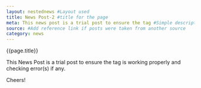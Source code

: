 ```yaml
---
layout: nestednews #Layout used
title: News Post-2 #title for the page
meta: This news post is a trial post to ensure the tag #Simple description/spoiler
source: #Add reference link if posts were taken from another source
category: news
---
```

{{page.title}}

This News Post is a trial post to ensure the tag is working properly and checking error(s) if any.

Cheers!
